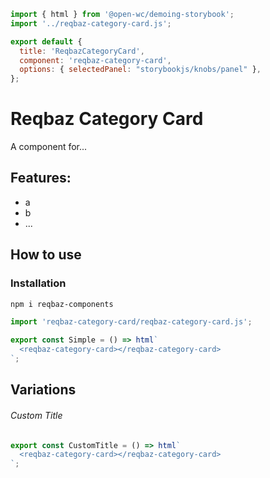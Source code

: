 ```js script
import { html } from '@open-wc/demoing-storybook';
import '../reqbaz-category-card.js';

export default {
  title: 'ReqbazCategoryCard',
  component: 'reqbaz-category-card',
  options: { selectedPanel: "storybookjs/knobs/panel" },
};
```

# Reqbaz Category Card

A component for...

## Features:

- a
- b
- ...

## How to use

### Installation

```bash
npm i reqbaz-components
```

```js
import 'reqbaz-category-card/reqbaz-category-card.js';
```

```js preview-story
export const Simple = () => html`
  <reqbaz-category-card></reqbaz-category-card>
`;
```

## Variations

###### Custom Title

```js preview-story
export const CustomTitle = () => html`
  <reqbaz-category-card></reqbaz-category-card>
`;
```
